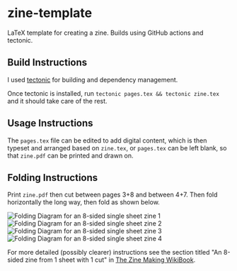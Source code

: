 # zine-template
LaTeX template for creating a zine. Builds using GitHub actions and tectonic.

## Build Instructions

I used [tectonic](https://tectonic-typesetting.github.io/en-US/index.html) for building and dependency management.

Once tectonic is installed, run `tectonic pages.tex && tectonic zine.tex` and it should take care of the rest.

## Usage Instructions

The `pages.tex` file can be edited to add digital content, which is then typeset and arranged based on `zine.tex`,
or `pages.tex` can be left blank, so that `zine.pdf` can be printed and drawn on.

## Folding Instructions

Print `zine.pdf` then cut between pages 3+8 and between 4+7. Then fold horizontally the long way, then fold as shown below.

![Folding Diagram for an 8-sided single sheet zine 1](https://upload.wikimedia.org/wikipedia/commons/0/01/Zinemaking-folding-8cut-4.png)
![Folding Diagram for an 8-sided single sheet zine 2](https://upload.wikimedia.org/wikipedia/commons/b/be/Zinemaking-folding-8cut-5.png)
![Folding Diagram for an 8-sided single sheet zine 3](https://upload.wikimedia.org/wikipedia/commons/1/1d/Zinemaking-folding-8cut-6.png)
![Folding Diagram for an 8-sided single sheet zine 4](https://upload.wikimedia.org/wikipedia/commons/3/37/Zinemaking-folding-8cut-7.png)

For more detailed (possibly clearer) instructions see the section titled "An 8-sided zine from 1 sheet with 1 cut"
in [The Zine Making WikiBook](https://en.wikibooks.org/wiki/Zine_Making/Putting_pages_together).

